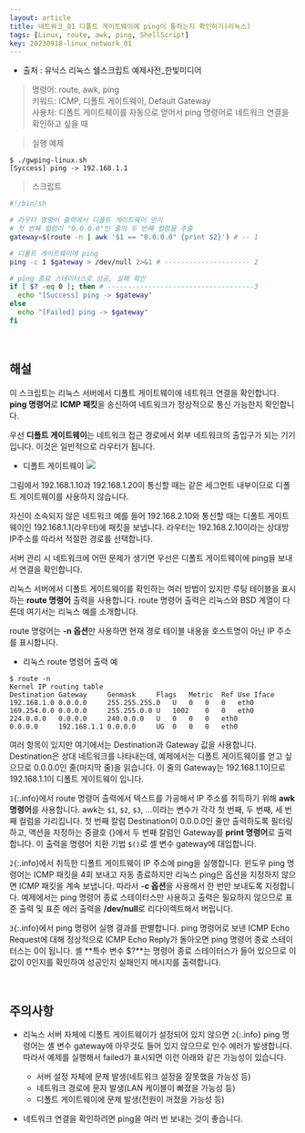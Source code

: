 ```yaml
---
layout: article
title: 네트워크_01 디폴트 게이트웨이에 ping이 통하는지 확인하기(리눅스)
tags: [Linux, route, awk, ping, ShellScript]
key: 20230918-linux_network_01
---
```


- 출처 : 유닉스 리눅스 쉘스크립트 예제사전_한빛미디어

> 명령어: route, awk, ping    
> 키워드: ICMP, 디폴트 게이트웨이, Default Gateway  
> 사용처: 디폴트 게이트웨이를 자동으로 얻어서 ping 명령어로 네트워크 연결을 확인하고 싶을 때  

> 실행 예제  

```
$ ./gwping-linux.sh
[Syccess] ping -> 192.168.1.1
```

> 스크립트

```bash
#!/bin/sh

# 라우터 명령어 출력에서 디폴트 게이트웨이 얻기
# 첫 번째 컬럼이 "0.0.0.0"인 줄의 두 번째 컬럼을 추출
gateway=$(route -n | awk '$1 == "0.0.0.0" {print $2}') # -- 1

# 디폴트 게이트웨이에 ping
ping -c 1 $gateway > /dev/null 2>&1 # --------------------- 2

# ping 종료 스테이터스로 성공, 실패 확인 
if [ $? -eq 0 ]; then # ------------------------------------3
  echo "[Success] ping -> $gateway"
else
  echo "[Failed] ping -> $gateway"
fi
```

&nbsp;
&nbsp;

## **해설**

이 스크립트는 리눅스 서버에서 디폴트 게이트웨이에 네트워크 연결을 확인합니다. **ping 명령어**로 **ICMP 패킷**을 송신하여 네트워크가 정상적으로 통신 가능한지 확인합니다.

우선 **디폴트 게이트웨이**는 네트워크 접근 경로에서 외부 네트워크의 출입구가 되는 기기입니다. 이것은 일반적으로 라우터가 됩니다.

- 디폴트 게이트웨이
<img src='http://drive.google.com/thumbnail?id=1OYuvdnUzvQLpsXCoPFWgSyd1xzyQkoIE&sz=w1000' /><br>

그림에서 192.168.1.10과 192.168.1.20이 통신할 때는 같은 세그먼트 내부이므로 디폴트 게이트웨이를 사용하지 않습니다.

자신이 소속되지 않은 네트워크 예를 들어 192.168.2.10와 통신할 때는 디폴트 게이트웨이인 192.168.1.1(라우터)에 패킷을 보냅니다. 라우터는 192.168.2.10이라는 상대방 IP주소를 따라서 적절한 경로를 선택합니다.

서버 관리 시 네트워크에 어떤 문제가 생기면 우선은 디폴트 게이트웨이에 ping을 보내서 연결을 확인합니다.

리눅스 서버에서 디폴트 게이트웨이를 확인하는 여러 방법이 있지만 루팅 테이블을 표시하는 **route 명령어** 출력을 사용합니다. route 명령어 출력은 리눅스와 BSD 계열이 다른데 여기서는 리눅스 예를 소개합니다.

route 명령어는 **-n 옵션**만 사용하면 현재 경로 테이블 내용을 호스트명이 아닌 IP 주소를 표시합니다.

- 리눅스 route 명령어 출력 예
```
$ route -n
Kernel IP routing table
Destination	Gateway		Genmask		Flags	Metric	Ref	Use	Iface
192.168.1.0	0.0.0.0		255.255.255.0	U	0	0	0	eth0
169.254.0.0	0.0.0.0		255.255.0.0	U	1002	0	0	eth0
224.0.0.0	0.0.0.0		240.0.0.0	U	0	0	0	eth0
0.0.0.0		192.168.1.1	0.0.0.0		UG	0	0	0	eth0
```

여러 항목이 있지만 여기에서는 Destination과 Gateway 값을 사용합니다. Destination은 상대 네트워크를 나타내는데, 예제에서는 디폴트 게이트웨이를 얻고 싶으므로 0.0.0.0인 줄(마지막 줄)을 읽습니다. 이 줄의 Gateway는 192.168.1.1이므로 192.168.1.1이 디폴트 게이트웨이 입니다.

`1`{:.info}에서 route 명령어 출력에서 텍스트를 가공해서 IP 주소를 취득하기 위해 **awk 명령어**를 사용합니다. awk는 `$1`, `$2`, `$3`, ...이라는 변수가 각각 첫 번째, 두 번째, 세 번째 컬럼을 가리킵니다. 첫 번째 칼럼 Destination이 0.0.0.0인 줄만 출력하도록 필터링하고, 액션을 지정하는 중괄호 {}에서 두 번째 칼럼인 Gateway를 **print 명령어**로 출력합니다. 이 출력을 명령어 치환 기법 `$()`로 셸 변수 gateway에 대입합니다.

`2`{:.info}에서 취득한 디폴트 게이트웨이 IP 주소에 ping을 실행합니다. 윈도우 ping 명령어는 ICMP 패킷을 4회 보내고 자동 종료하지만 리눅스 ping은 옵션을 지정하지 않으면 ICMP 패킷을 계속 보냅니다. 따라서 **-c 옵션**을 사용해서 한 번만 보내도록 지정합니다. 예제에서는 ping 명령어 종료 스테이터스만 사용하고 출력은 필요하지 않으므로 표준 출력 및 표준 에러 출력을 **/dev/null**로 리다이렉트해서 버립니다.

`3`{:.info}에서 ping 명령어 실행 결과를 판별합니다. ping 명령어로 보낸 ICMP Echo Request에 대해 정상적으로 ICMP Echo Reply가 돌아오면 ping 명령어 종료 스테이터스는 0이 됩니다. 셸 **특수 변수 $?**는 명령어 종료 스테이터스가 들어 있으므로 이 값이 0인지를 확인하여 성공인지 실패인지 메시지를 출력합니다.

&nbsp;
&nbsp;

## **주의사항**

- 리눅스 서버 자체에 디폴트 게이트웨이가 설정되어 있지 않으면 `2`{:.info} ping 명령어는 셸 변수 gateway에 아무것도 들어 있지 않으므로 인수 에러가 발생합니다. 따라서 예제를 실행해서 failed가 표시되면 이런 아래와 같은 가능성이 있습니다.

  - 서버 설정 자체에 문제 발생(네트워크 설정을 잘못했을 가능성 등)
  - 네트워크 경로에 문자 발생(LAN 케이블이 빠졌을 가능성 등)
  - 디폴트 게이트웨이에 문제 발생(전원이 꺼졌을 가능성 등)

- 네트워크 연결을 확인하려면 ping을 여러 번 보내는 것이 좋습니다.